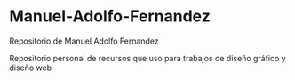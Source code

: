 Manuel-Adolfo-Fernandez
=======================

Repositorio de Manuel Adolfo Fernandez

Repositorio personal de recursos que uso para trabajos de diseño gráfico y diseño web
